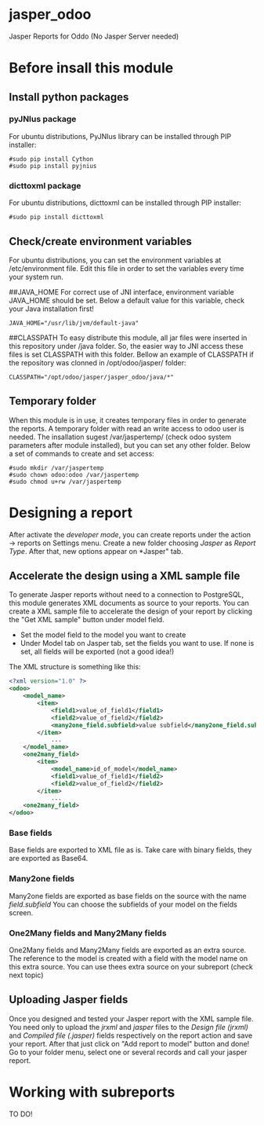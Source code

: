 # jasper_odoo
Jasper Reports for Oddo (No Jasper Server needed)

# Before insall this module

## Install python packages

### pyJNIus package
For ubuntu distributions, PyJNIus library can be installed through PIP installer:

```
#sudo pip install Cython
#sudo pip install pyjnius
```
### dicttoxml package
For ubuntu distributions, dicttoxml can be installed through PIP installer:
```
#sudo pip install dicttoxml
```
## Check/create environment variables
For ubuntu distributions, you can set the environment variables at /etc/environment file. Edit this file in order to set the variables every time your system run.

##JAVA_HOME
For correct use of JNI interface, environment variable JAVA_HOME should be set. Below a default value for this variable, check your Java installation first!
```
JAVA_HOME="/usr/lib/jvm/default-java"
```
##CLASSPATH
To easy distribute this module, all jar files were inserted in this repository under /java folder. So, the easier way to JNI access these files is set CLASSPATH with this folder. Bellow an example of CLASSPATH if the repository was clonned in /opt/odoo/jasper/ folder:
```
CLASSPATH="/opt/odoo/jasper/jasper_odoo/java/*"
```
## Temporary folder
When this module is in use, it creates temporary files in order to generate the reports. A temporary folder with read an write access to odoo user is needed. The insallation sugest /var/jaspertemp/ (check odoo system parameters after module installed), but you can set any other folder. Below a set of commands to create and set access:
```
#sudo mkdir /var/jaspertemp
#sudo chown odoo:odoo /var/jaspertemp
#sudo chmod u+rw /var/jaspertemp
```

# Designing a report
After activate the *developer mode*, you can create reports under the action -> reports on Settings menu.
Create a new folder choosing _Jasper_ as *Report Type*. After that, new options appear on *Jasper" tab.

## Accelerate the design using a XML sample file
To generate Jasper reports without need to a connection to PostgreSQL, this module generates XML documents as source to your reports. You can create a XML sample file to accelerate the design of your report by clicking the "Get XML sample" button under model field.
- Set the model field to the model you want to create
- Under Model tab on Jasper tab, set the fields you want to use. If none is set, all fields will be exported (not a good idea!)

The XML structure is something like this:
```XML
<?xml version="1.0" ?>
<odoo>
	<model_name>
		<item>
			<field1>value_of_field1</field1>
			<field2>value_of_field2</field2>
			<many2one_field.subfield>value subfield</many2one_field.subfield>
		</item>
			...
	</model_name>
	<one2many_field>
		<item>
			<model_name>id_of_model</model_name>
			<field1>value_of_field1</field2>
			<field2>value_of_field2</field2>
		</item>
			...
	<one2many_field>
</odoo>
```
### Base fields
Base fields are exported to XML file as is. Take care with binary fields, they are exported as Base64.

### Many2one fields
Many2one fields are exported as base fields on the source with the name _field.subfield_
You can choose the subfields of your model on the fields screen.

### One2Many fields and Many2Many fields
One2Many fields and Many2Many fields are exported as an extra source. The reference to the model is created with a field with the model name on this extra source. You can use thees extra source on your subreport (check next topic)

## Uploading Jasper fields
Once you designed and tested your Jasper report with the XML sample file. You need only to upload the *jrxml* and *jasper* files to the *Design file (jrxml)* and *Compiled file (.jasper)* fields respectively on the report action and save your report. After that just click on "Add report to model" button and done! Go to your folder menu, select one or several records and call your jasper report.

# Working with subreports
TO DO!
